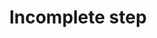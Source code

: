 ---
title: Incomplete step
defn: |-
    As a greedy scheduler manages a computation on $P$ processors, each step is classified as complete or incomplete.
    In an *incomplete step*, fewer than $P$ strands are ready to execute. 
    A greedy scheduler assigns each ready strand to its own processor, leaving some processors
    idle for the step, but executing all the ready strands.
---